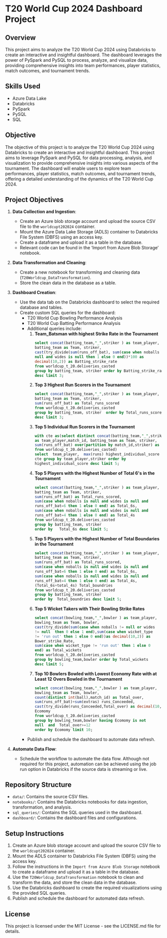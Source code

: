 # T20 World Cup 2024 Dashboard Project

## Overview

This project aims to analyze the T20 World Cup 2024 using Databricks to create an interactive and insightful dashboard. The dashboard leverages the power of PySpark and PySQL to process, analyze, and visualize data, providing comprehensive insights into team performances, player statistics, match outcomes, and tournament trends.

## Skills Used

- Azure Data Lake
- Databricks
- PySpark
- PySQL
- SQL

## Objective

The objective of this project is to analyze the T20 World Cup 2024 using Databricks to create an interactive and insightful dashboard. This project aims to leverage PySpark and PySQL for data processing, analysis, and visualization to provide comprehensive insights into various aspects of the tournament. The dashboard will enable users to explore team performances, player statistics, match outcomes, and tournament trends, offering a detailed understanding of the dynamics of the T20 World Cup 2024.

## Project Objectives

1. **Data Collection and Ingestion**:
    - Create an Azure blob storage account and upload the source CSV file to the `worldcupt202024` container.
    - Mount the Azure Data Lake Storage (ADLS) container to Databricks File System (DBFS) using an access key.
    - Create a dataframe and upload it as a table in the database.
    - Relevant code can be found in the ‘Import from Azure Blob Storage’ notebook.

2. **Data Transformation and Cleaning**:
    - Create a new notebook for transforming and cleaning data (`T20Worldcup_DataTransformation`).
    - Store the clean data in the database as a table.

3. **Dashboard Creation**:
    - Use the data tab on the Databricks dashboard to select the required database and tables.
    - Create custom SQL queries for the dashboard:
        - T20 World Cup Bowling Performance Analysis
        - T20 World Cup Batting Performance Analysis
        - Additional queries include:
            1. **Team_Batsman with highest Strike Rate in the Tournament**
                ```sql
                select concat(batting_team,"_",striker ) as team_player, 
                batting_team as Team, striker,  
                cast(try_divide(sum(runs_off_bat), sum(case when noballs is 
                null and wides is null then 1 else 0 end))*100 as 
                decimal(10,2)) as Batting_strike_rate 
                from worldcup_t_20.deliveries_casted 
                group by batting_team, striker order by Batting_strike_rate 
                desc limit 3;
                ```
            2. **Top 3 Highest Run Scorers in the Tournament**
                ```sql
                select concat(batting_team,"_",striker ) as team_player, 
                batting_team as Team, striker,  
                sum(runs_off_bat) as Total_runs_scored  
                from worldcup_t_20.deliveries_casted 
                group by batting_team, striker  order by Total_runs_scored 
                desc limit 3;
                ```
            3. **Top 5 Individual Run Scorers in the Tournament**
                ```sql
                with cte as(select distinct concat(batting_team,"_",striker ) 
                as team_player,match_id, batting_team as Team, striker,  
                sum(runs_off_bat) over(partition by match_id,striker) as runs 
                from worldcup_t_20.deliveries_casted)  
                select  team_player,  max(runs) highest_individual_score from 
                cte group by team_player,striker order by 
                highest_individual_score desc limit 5;
                ```
            4. **Top 5 Players with the Highest Number of Total 6's in the Tournament**
                ```sql
                select concat(batting_team,"_",striker ) as team_player, 
                batting_team as Team, striker,  
                sum(runs_off_bat) as Total_runs_scored, 
                sum(case when noballs is null and wides is null and 
                runs_off_bat=6 then 1 else 0 end) as Total_6s, 
                sum(case when noballs is null and wides is null and 
                runs_off_bat=4 then 1 else 0 end) as Total_4s 
                from worldcup_t_20.deliveries_casted 
                group by batting_team, striker 
                order by   Total_6s desc limit 5;
                ```
            5. **Top 5 Players with the Highest Number of Total Boundaries in the Tournament**
                ```sql
                select concat(batting_team,"_",striker ) as team_player, 
                batting_team as Team, striker,  
                sum(runs_off_bat) as Total_runs_scored, 
                sum(case when noballs is null and wides is null and 
                runs_off_bat=6 then 1 else 0 end) as Total_6s, 
                sum(case when noballs is null and wides is null and 
                runs_off_bat=4 then 1 else 0 end) as Total_4s, 
                (Total_6s+total_4s) Total_boundries 
                from worldcup_t_20.deliveries_casted 
                group by batting_team, striker 
                order by  Total_boundries desc limit 5;
                ```
            6. **Top 5 Wicket Takers with Their Bowling Strike Rates**
                ```sql
                select concat(bowling_team,"_",bowler ) as team_player, 
                bowling_team as Team, bowler,  
                cast(try_divide(sum(case when noballs != null or wides 
                != null  then 0 else 1 end),sum(case when wicket_type 
                != 'run out' then 1 else 0 end))as decimal(10,2)) as 
                Bower_strike_Rate, 
                sum(case when wicket_type != 'run out' then 1 else 0 
                end) as Total_wickets 
                from worldcup_t_20.deliveries_casted  
                group by bowling_team,bowler order by Total_wickets 
                desc limit 5;
                ```
            7. **Top 10 Bowlers Bowled with Lowest Economy Rate with at Least 12 Overs Bowled in the Tournament**
                ```sql
                select concat(bowling_team,"_",bowler ) as team_player, 
                bowling_team as Team, bowler,  
                count(distinct int(ball),match_id) as Total_over, 
                sum(runs_off_bat)+sum(extras) runs_Conceeded, 
                cast(try_divide(runs_Conceeded,Total_over) as decimal(10,2)) as 
                Ecomomy 
                from worldcup_t_20.deliveries_casted  
                group by bowling_team,bowler having Ecomomy is not 
                null  and  Total_over>=12 
                order by Ecomomy limit 10;
                ```
        - Publish and schedule the dashboard to automate data refresh.

4. **Automate Data Flow**:
    - Schedule the workflow to automate the data flow. Although not required for this project, automation can be achieved using the job run option in Databricks if the source data is streaming or live.

## Repository Structure

- `data/`: Contains the source CSV files.
- `notebooks/`: Contains the Databricks notebooks for data ingestion, transformation, and analysis.
- `sql_queries/`: Contains the SQL queries used in the dashboard.
- `dashboard/`: Contains the dashboard files and configurations.

## Setup Instructions

1. Create an Azure blob storage account and upload the source CSV file to the `worldcupt202024` container.
2. Mount the ADLS container to Databricks File System (DBFS) using the access key.
3. Follow the instructions in the `Import from Azure Blob Storage` notebook to create a dataframe and upload it as a table in the database.
4. Use the `T20Worldcup_DataTransformation` notebook to clean and transform the data, and store the clean data in the database.
5. Use the Databricks dashboard to create the required visualizations using the provided SQL queries.
6. Publish and schedule the dashboard for automated data refresh.

## License

This project is licensed under the MIT License - see the LICENSE.md file for details.
